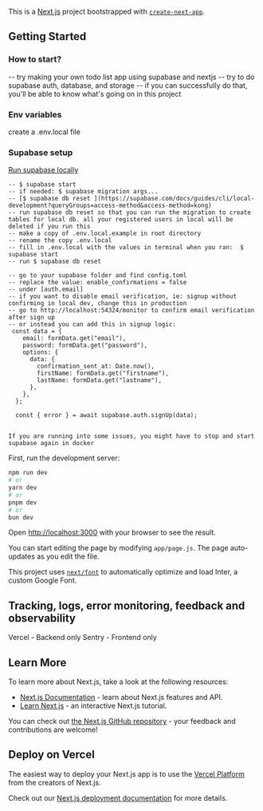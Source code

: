 This is a [Next.js](https://nextjs.org/) project bootstrapped with [`create-next-app`](https://github.com/vercel/next.js/tree/canary/packages/create-next-app).

## Getting Started

### How to start?
-- try making your own todo list app using supabase and nextjs
-- try to do supabase auth, database, and storage
-- if you can successfully do that, you'll be able to know what's going on in this project


### Env variables
create a .env.local file

### Supabase setup
[Run supabase locally](https://supabase.com/docs/guides/cli/local-development?queryGroups=access-method&access-method=kong)
```
-- $ supabase start
-- if needed: $ supabase migration args...
-- [$ supabase db reset ](https://supabase.com/docs/guides/cli/local-development?queryGroups=access-method&access-method=kong)
-- run supabase db reset so that you can run the migration to create tables for local db. all your registered users in local will be deleted if you run this
-- make a copy of .env.local.example in root directory
-- rename the copy .env.local
-- fill in .env.local with the values in terminal when you ran:  $ supabase start
-- run $ supabase db reset

-- go to your supabase folder and find config.toml
-- replace the value: enable_confirmations = false
-- under [auth.email] 
-- if you want to disable email verification, ie: signup without confirming in local dev, change this in production
-- go to http://localhost:54324/monitor to confirm email verification after sign up
-- or instead you can add this in signup logic:
 const data = {
    email: formData.get("email"),
    password: formData.get("password"),
    options: {
      data: {
        confirmation_sent_at: Date.now(),
        firstName: formData.get("firstname"),
        lastName: formData.get("lastname"),
      },
    },
  };

  const { error } = await supabase.auth.signUp(data);


If you are running into some issues, you might have to stop and start supabase again in docker
```




First, run the development server:

```bash
npm run dev
# or
yarn dev
# or
pnpm dev
# or
bun dev
```

Open [http://localhost:3000](http://localhost:3000) with your browser to see the result.

You can start editing the page by modifying `app/page.js`. The page auto-updates as you edit the file.

This project uses [`next/font`](https://nextjs.org/docs/basic-features/font-optimization) to automatically optimize and load Inter, a custom Google Font.


## Tracking, logs, error monitoring, feedback and observability

Vercel - Backend only
Sentry - Frontend only

## Learn More

To learn more about Next.js, take a look at the following resources:

- [Next.js Documentation](https://nextjs.org/docs) - learn about Next.js features and API.
- [Learn Next.js](https://nextjs.org/learn) - an interactive Next.js tutorial.

You can check out [the Next.js GitHub repository](https://github.com/vercel/next.js/) - your feedback and contributions are welcome!

## Deploy on Vercel

The easiest way to deploy your Next.js app is to use the [Vercel Platform](https://vercel.com/new?utm_medium=default-template&filter=next.js&utm_source=create-next-app&utm_campaign=create-next-app-readme) from the creators of Next.js.

Check out our [Next.js deployment documentation](https://nextjs.org/docs/deployment) for more details.
